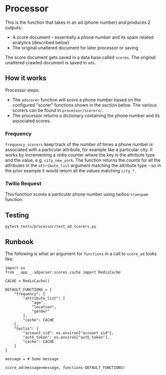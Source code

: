 # Processor

This is the function that takes in an ad (phone number) and produces 2 outputs:

* A score document - essentially a phone number and its spam related analytics (described below)
* The original unaltered document for later processor or saving

The score document gets saved in a data base called `scores`.
The original unaltered crawled document is saved in `ads`.


## How it works
Processor steps:

* The `adscorer` function will score a phone number based on the configured "scorer" functions
shown in the section below. The various scorers can be found in `processor/scorers/`.
* The processor returns a dictionary containing the phone number and its associated scores. 

### Frequency

`frequency_scorers` keep track of the number of times a phone number is associated with a
particular attribute, for example like a particular city. It works by incrementing a redis
counter where the key is the attribute type and the value, e.g. `city_new_york`. The
function returns the counts for all the attributes in the `attribute_list` argument matching
the attribute type - so in the prior example it would return all the values matching `city_*`.


### Twilio Request 

This function scores a particular phone number using twilios `truespam` function.

## Testing

`pytest tests/processor/test_ad_scorers.py`

## Runbook


The following is what an argument for `functions` in a call to
`score_ad` looks like:

```python3
import os
from __app__.adparser.scores.cache import RedisCache

CACHE = RedisCache()

DEFAULT_FUNCTIONS = {
    "frequency": {
        "attribute_list": [
            "age",
            "location",
            "gender"
        ],
        "cache": CACHE
    },
    "twilio": {
        "account_sid": os.environ["account_sid"],
        "auth_token": os.environ["auth_token"],
        "cache": CACHE
    }
}

message = # Some message

score_ad(message=message, functions-DEFAULT_FUNCTIONS)
```

